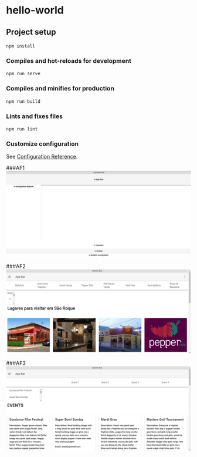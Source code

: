 # hello-world

## Project setup
```
npm install
```

### Compiles and hot-reloads for development
```
npm run serve
```

### Compiles and minifies for production
```
npm run build
```

### Lints and fixes files
```
npm run lint
```

### Customize configuration
See [Configuration Reference](https://cli.vuejs.org/config/).

###AF1
![alt](https://github.com/GabrielNG13/NodeVue/blob/master/Imagens/AF1.PNG)

###AF2
![alt](https://github.com/GabrielNG13/NodeVue/blob/master/Imagens/AF2.PNG)

###AF3
![alt](https://github.com/GabrielNG13/NodeVue/blob/master/Imagens/AF3.PNG)
